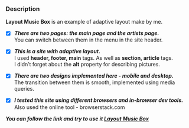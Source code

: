 ### Description

**Layout Music Box** is an example of adaptive layout make by me.

- [x] ***There are two pages: the main page and the artists page.***  
You can switch between them in the menu in the site header.

- [x] ***This is a site with adaptive layout.***  
I used **header, footer, main** tags. As well as **section, article** tags.  
I didn’t forget about the **alt** property for describing pictures.

- [x] ***There are two designs implemented here - mobile and desktop.***  
The transition between them is smooth, implemented using media queries.

- [x] ***I tested this site using different browsers and in-browser dev tools.***  
Also used the online tool - browserstack.com

***You can follow the link and try to use it [Layout Music Box](https://layout-designer-project-56-pink.vercel.app/)***

<!-- ### Hexlet tests and linter status:
[![Actions Status](https://github.com/Loresina/layout-designer-project-56/actions/workflows/hexlet-check.yml/badge.svg)](https://github.com/Loresina/layout-designer-project-56/actions) -->
